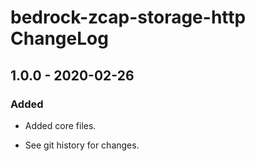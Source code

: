 # bedrock-zcap-storage-http ChangeLog

## 1.0.0 - 2020-02-26

### Added
- Added core files.

- See git history for changes.
